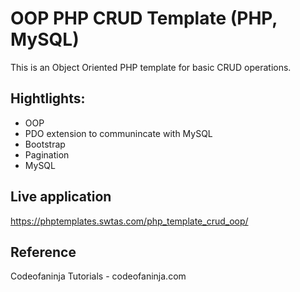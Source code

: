 # OOP PHP CRUD Template (PHP, MySQL)

This is an Object Oriented PHP template for basic CRUD operations.

## Hightlights:

* OOP
* PDO extension to communincate with MySQL
* Bootstrap
* Pagination
* MySQL

## Live application
https://phptemplates.swtas.com/php_template_crud_oop/

## Reference
Codeofaninja Tutorials - codeofaninja.com
